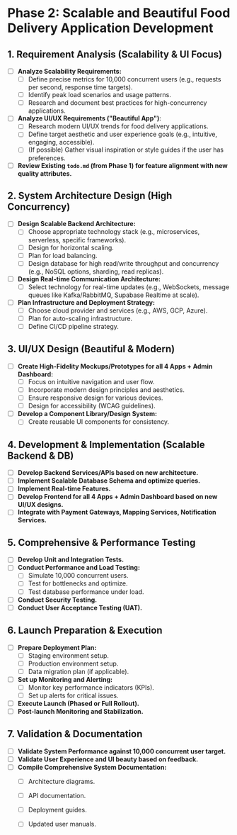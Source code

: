 # Phase 2: Scalable and Beautiful Food Delivery Application Development

## 1. Requirement Analysis (Scalability & UI Focus)

- [ ] **Analyze Scalability Requirements:**
    - [ ] Define precise metrics for 10,000 concurrent users (e.g., requests per second, response time targets).
    - [ ] Identify peak load scenarios and usage patterns.
    - [ ] Research and document best practices for high-concurrency applications.
- [ ] **Analyze UI/UX Requirements ("Beautiful App")**:
    - [ ] Research modern UI/UX trends for food delivery applications.
    - [ ] Define target aesthetic and user experience goals (e.g., intuitive, engaging, accessible).
    - [ ] (If possible) Gather visual inspiration or style guides if the user has preferences.
- [ ] **Review Existing `todo.md` (from Phase 1) for feature alignment with new quality attributes.**

## 2. System Architecture Design (High Concurrency)

- [ ] **Design Scalable Backend Architecture:**
    - [ ] Choose appropriate technology stack (e.g., microservices, serverless, specific frameworks).
    - [ ] Design for horizontal scaling.
    - [ ] Plan for load balancing.
    - [ ] Design database for high read/write throughput and concurrency (e.g., NoSQL options, sharding, read replicas).
- [ ] **Design Real-time Communication Architecture:**
    - [ ] Select technology for real-time updates (e.g., WebSockets, message queues like Kafka/RabbitMQ, Supabase Realtime at scale).
- [ ] **Plan Infrastructure and Deployment Strategy:**
    - [ ] Choose cloud provider and services (e.g., AWS, GCP, Azure).
    - [ ] Plan for auto-scaling infrastructure.
    - [ ] Define CI/CD pipeline strategy.

## 3. UI/UX Design (Beautiful & Modern)

- [ ] **Create High-Fidelity Mockups/Prototypes for all 4 Apps + Admin Dashboard:**
    - [ ] Focus on intuitive navigation and user flow.
    - [ ] Incorporate modern design principles and aesthetics.
    - [ ] Ensure responsive design for various devices.
    - [ ] Design for accessibility (WCAG guidelines).
- [ ] **Develop a Component Library/Design System:**
    - [ ] Create reusable UI components for consistency.

## 4. Development & Implementation (Scalable Backend & DB)

- [ ] **Develop Backend Services/APIs based on new architecture.**
- [ ] **Implement Scalable Database Schema and optimize queries.**
- [ ] **Implement Real-time Features.**
- [ ] **Develop Frontend for all 4 Apps + Admin Dashboard based on new UI/UX designs.**
- [ ] **Integrate with Payment Gateways, Mapping Services, Notification Services.**

## 5. Comprehensive & Performance Testing

- [ ] **Develop Unit and Integration Tests.**
- [ ] **Conduct Performance and Load Testing:**
    - [ ] Simulate 10,000 concurrent users.
    - [ ] Test for bottlenecks and optimize.
    - [ ] Test database performance under load.
- [ ] **Conduct Security Testing.**
- [ ] **Conduct User Acceptance Testing (UAT).**

## 6. Launch Preparation & Execution

- [ ] **Prepare Deployment Plan:**
    - [ ] Staging environment setup.
    - [ ] Production environment setup.
    - [ ] Data migration plan (if applicable).
- [ ] **Set up Monitoring and Alerting:**
    - [ ] Monitor key performance indicators (KPIs).
    - [ ] Set up alerts for critical issues.
- [ ] **Execute Launch (Phased or Full Rollout).**
- [ ] **Post-launch Monitoring and Stabilization.**

## 7. Validation & Documentation

- [ ] **Validate System Performance against 10,000 concurrent user target.**
- [ ] **Validate User Experience and UI beauty based on feedback.**
- [ ] **Compile Comprehensive System Documentation:**
    - [ ] Architecture diagrams.
    - [ ] API documentation.
    - [ ] Deployment guides.
    - [ ] Updated user manuals.

